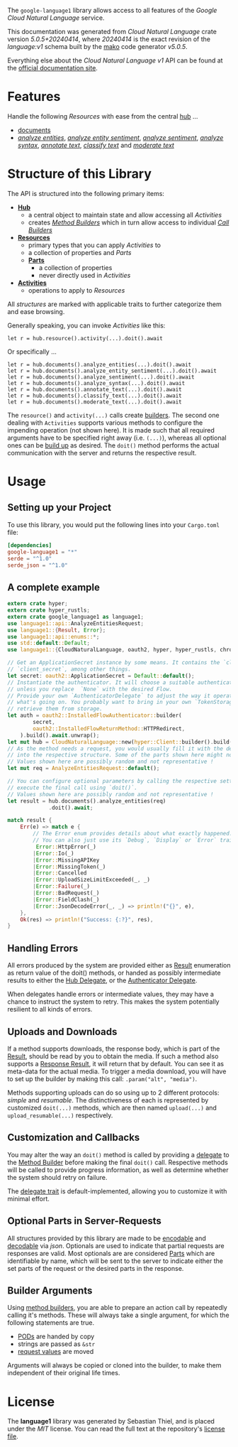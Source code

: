 <!---
DO NOT EDIT !
This file was generated automatically from 'src/generator/templates/api/README.md.mako'
DO NOT EDIT !
-->
The `google-language1` library allows access to all features of the *Google Cloud Natural Language* service.

This documentation was generated from *Cloud Natural Language* crate version *5.0.5+20240414*, where *20240414* is the exact revision of the *language:v1* schema built by the [mako](http://www.makotemplates.org/) code generator *v5.0.5*.

Everything else about the *Cloud Natural Language* *v1* API can be found at the
[official documentation site](https://cloud.google.com/natural-language/).
# Features

Handle the following *Resources* with ease from the central [hub](https://docs.rs/google-language1/5.0.5+20240414/google_language1/CloudNaturalLanguage) ...

* [documents](https://docs.rs/google-language1/5.0.5+20240414/google_language1/api::Document)
 * [*analyze entities*](https://docs.rs/google-language1/5.0.5+20240414/google_language1/api::DocumentAnalyzeEntityCall), [*analyze entity sentiment*](https://docs.rs/google-language1/5.0.5+20240414/google_language1/api::DocumentAnalyzeEntitySentimentCall), [*analyze sentiment*](https://docs.rs/google-language1/5.0.5+20240414/google_language1/api::DocumentAnalyzeSentimentCall), [*analyze syntax*](https://docs.rs/google-language1/5.0.5+20240414/google_language1/api::DocumentAnalyzeSyntaxCall), [*annotate text*](https://docs.rs/google-language1/5.0.5+20240414/google_language1/api::DocumentAnnotateTextCall), [*classify text*](https://docs.rs/google-language1/5.0.5+20240414/google_language1/api::DocumentClassifyTextCall) and [*moderate text*](https://docs.rs/google-language1/5.0.5+20240414/google_language1/api::DocumentModerateTextCall)




# Structure of this Library

The API is structured into the following primary items:

* **[Hub](https://docs.rs/google-language1/5.0.5+20240414/google_language1/CloudNaturalLanguage)**
    * a central object to maintain state and allow accessing all *Activities*
    * creates [*Method Builders*](https://docs.rs/google-language1/5.0.5+20240414/google_language1/client::MethodsBuilder) which in turn
      allow access to individual [*Call Builders*](https://docs.rs/google-language1/5.0.5+20240414/google_language1/client::CallBuilder)
* **[Resources](https://docs.rs/google-language1/5.0.5+20240414/google_language1/client::Resource)**
    * primary types that you can apply *Activities* to
    * a collection of properties and *Parts*
    * **[Parts](https://docs.rs/google-language1/5.0.5+20240414/google_language1/client::Part)**
        * a collection of properties
        * never directly used in *Activities*
* **[Activities](https://docs.rs/google-language1/5.0.5+20240414/google_language1/client::CallBuilder)**
    * operations to apply to *Resources*

All *structures* are marked with applicable traits to further categorize them and ease browsing.

Generally speaking, you can invoke *Activities* like this:

```Rust,ignore
let r = hub.resource().activity(...).doit().await
```

Or specifically ...

```ignore
let r = hub.documents().analyze_entities(...).doit().await
let r = hub.documents().analyze_entity_sentiment(...).doit().await
let r = hub.documents().analyze_sentiment(...).doit().await
let r = hub.documents().analyze_syntax(...).doit().await
let r = hub.documents().annotate_text(...).doit().await
let r = hub.documents().classify_text(...).doit().await
let r = hub.documents().moderate_text(...).doit().await
```

The `resource()` and `activity(...)` calls create [builders][builder-pattern]. The second one dealing with `Activities`
supports various methods to configure the impending operation (not shown here). It is made such that all required arguments have to be
specified right away (i.e. `(...)`), whereas all optional ones can be [build up][builder-pattern] as desired.
The `doit()` method performs the actual communication with the server and returns the respective result.

# Usage

## Setting up your Project

To use this library, you would put the following lines into your `Cargo.toml` file:

```toml
[dependencies]
google-language1 = "*"
serde = "^1.0"
serde_json = "^1.0"
```

## A complete example

```Rust
extern crate hyper;
extern crate hyper_rustls;
extern crate google_language1 as language1;
use language1::api::AnalyzeEntitiesRequest;
use language1::{Result, Error};
use language1::api::enums::*;
use std::default::Default;
use language1::{CloudNaturalLanguage, oauth2, hyper, hyper_rustls, chrono, FieldMask};

// Get an ApplicationSecret instance by some means. It contains the `client_id` and
// `client_secret`, among other things.
let secret: oauth2::ApplicationSecret = Default::default();
// Instantiate the authenticator. It will choose a suitable authentication flow for you,
// unless you replace  `None` with the desired Flow.
// Provide your own `AuthenticatorDelegate` to adjust the way it operates and get feedback about
// what's going on. You probably want to bring in your own `TokenStorage` to persist tokens and
// retrieve them from storage.
let auth = oauth2::InstalledFlowAuthenticator::builder(
        secret,
        oauth2::InstalledFlowReturnMethod::HTTPRedirect,
    ).build().await.unwrap();
let mut hub = CloudNaturalLanguage::new(hyper::Client::builder().build(hyper_rustls::HttpsConnectorBuilder::new().with_native_roots().unwrap().https_or_http().enable_http1().build()), auth);
// As the method needs a request, you would usually fill it with the desired information
// into the respective structure. Some of the parts shown here might not be applicable !
// Values shown here are possibly random and not representative !
let mut req = AnalyzeEntitiesRequest::default();

// You can configure optional parameters by calling the respective setters at will, and
// execute the final call using `doit()`.
// Values shown here are possibly random and not representative !
let result = hub.documents().analyze_entities(req)
             .doit().await;

match result {
    Err(e) => match e {
        // The Error enum provides details about what exactly happened.
        // You can also just use its `Debug`, `Display` or `Error` traits
         Error::HttpError(_)
        |Error::Io(_)
        |Error::MissingAPIKey
        |Error::MissingToken(_)
        |Error::Cancelled
        |Error::UploadSizeLimitExceeded(_, _)
        |Error::Failure(_)
        |Error::BadRequest(_)
        |Error::FieldClash(_)
        |Error::JsonDecodeError(_, _) => println!("{}", e),
    },
    Ok(res) => println!("Success: {:?}", res),
}

```
## Handling Errors

All errors produced by the system are provided either as [Result](https://docs.rs/google-language1/5.0.5+20240414/google_language1/client::Result) enumeration as return value of
the doit() methods, or handed as possibly intermediate results to either the
[Hub Delegate](https://docs.rs/google-language1/5.0.5+20240414/google_language1/client::Delegate), or the [Authenticator Delegate](https://docs.rs/yup-oauth2/*/yup_oauth2/trait.AuthenticatorDelegate.html).

When delegates handle errors or intermediate values, they may have a chance to instruct the system to retry. This
makes the system potentially resilient to all kinds of errors.

## Uploads and Downloads
If a method supports downloads, the response body, which is part of the [Result](https://docs.rs/google-language1/5.0.5+20240414/google_language1/client::Result), should be
read by you to obtain the media.
If such a method also supports a [Response Result](https://docs.rs/google-language1/5.0.5+20240414/google_language1/client::ResponseResult), it will return that by default.
You can see it as meta-data for the actual media. To trigger a media download, you will have to set up the builder by making
this call: `.param("alt", "media")`.

Methods supporting uploads can do so using up to 2 different protocols:
*simple* and *resumable*. The distinctiveness of each is represented by customized
`doit(...)` methods, which are then named `upload(...)` and `upload_resumable(...)` respectively.

## Customization and Callbacks

You may alter the way an `doit()` method is called by providing a [delegate](https://docs.rs/google-language1/5.0.5+20240414/google_language1/client::Delegate) to the
[Method Builder](https://docs.rs/google-language1/5.0.5+20240414/google_language1/client::CallBuilder) before making the final `doit()` call.
Respective methods will be called to provide progress information, as well as determine whether the system should
retry on failure.

The [delegate trait](https://docs.rs/google-language1/5.0.5+20240414/google_language1/client::Delegate) is default-implemented, allowing you to customize it with minimal effort.

## Optional Parts in Server-Requests

All structures provided by this library are made to be [encodable](https://docs.rs/google-language1/5.0.5+20240414/google_language1/client::RequestValue) and
[decodable](https://docs.rs/google-language1/5.0.5+20240414/google_language1/client::ResponseResult) via *json*. Optionals are used to indicate that partial requests are responses
are valid.
Most optionals are are considered [Parts](https://docs.rs/google-language1/5.0.5+20240414/google_language1/client::Part) which are identifiable by name, which will be sent to
the server to indicate either the set parts of the request or the desired parts in the response.

## Builder Arguments

Using [method builders](https://docs.rs/google-language1/5.0.5+20240414/google_language1/client::CallBuilder), you are able to prepare an action call by repeatedly calling it's methods.
These will always take a single argument, for which the following statements are true.

* [PODs][wiki-pod] are handed by copy
* strings are passed as `&str`
* [request values](https://docs.rs/google-language1/5.0.5+20240414/google_language1/client::RequestValue) are moved

Arguments will always be copied or cloned into the builder, to make them independent of their original life times.

[wiki-pod]: http://en.wikipedia.org/wiki/Plain_old_data_structure
[builder-pattern]: http://en.wikipedia.org/wiki/Builder_pattern
[google-go-api]: https://github.com/google/google-api-go-client

# License
The **language1** library was generated by Sebastian Thiel, and is placed
under the *MIT* license.
You can read the full text at the repository's [license file][repo-license].

[repo-license]: https://github.com/Byron/google-apis-rsblob/main/LICENSE.md


